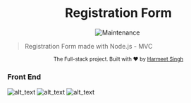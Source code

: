 <h1 align="center"> Registration Form </h1>
<p align="center">
  <img alt="Maintenance" src="https://img.shields.io/badge/Maintained%3F-yes-03B0E8.svg" target="_blank" />
  <img alt="" src="https://img.shields.io/github/repo-size/Honey-10/Registration_Form?color=03B0E8" />
</p>

> Registration Form made with Node.js - MVC

<div align="center">
  <sub>The Full-stack project. Built with ❤︎ by
    <a href="https://github.com/Honey-10">Harmeet Singh</a>
    
  </sub>
</div>

### Front End
![alt_text](https://i.imgur.com/b51lGQH.png)
![alt_text](./2875971f-ff9d-4783-9612-ac6dcf553a90.gif)
![alt_text](https://i.imgur.com/heKgJ3z.png)


